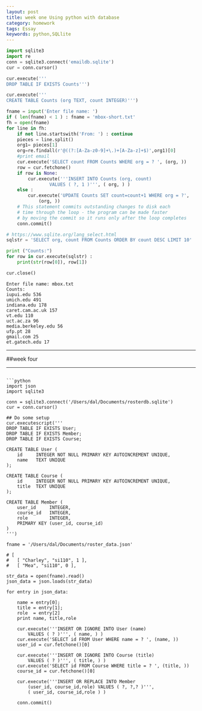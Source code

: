 ```yaml
---
layout: post
title: week one Using python with database
category: homework
tags: Essay
keywords: python,SQLlite
---
```


```python
import sqlite3
import re
conn = sqlite3.connect('emaildb.sqlite')
cur = conn.cursor()

cur.execute('''
DROP TABLE IF EXISTS Counts''')

cur.execute('''
CREATE TABLE Counts (org TEXT, count INTEGER)''')

fname = input('Enter file name: ')
if ( len(fname) < 1 ) : fname = 'mbox-short.txt'
fh = open(fname)
for line in fh:
    if not line.startswith('From: ') : continue
    pieces = line.split()
    org1= pieces[1]
    org=re.findall(r'@((?:[A-Za-z0-9]+\.)+[A-Za-z]+$)',org1)[0]
    #print email
    cur.execute('SELECT count FROM Counts WHERE org = ? ', (org, ))
    row = cur.fetchone()
    if row is None:
        cur.execute('''INSERT INTO Counts (org, count)
                VALUES ( ?, 1 )''', ( org, ) )
    else :
        cur.execute('UPDATE Counts SET count=count+1 WHERE org = ?',
            (org, ))
    # This statement commits outstanding changes to disk each
    # time through the loop - the program can be made faster
    # by moving the commit so it runs only after the loop completes
    conn.commit()

# https://www.sqlite.org/lang_select.html
sqlstr = 'SELECT org, count FROM Counts ORDER BY count DESC LIMIT 10'

print ("Counts:")
for row in cur.execute(sqlstr) :
    print(str(row[0]), row[1])

cur.close()
```

    Enter file name: mbox.txt
    Counts:
    iupui.edu 536
    umich.edu 491
    indiana.edu 178
    caret.cam.ac.uk 157
    vt.edu 110
    uct.ac.za 96
    media.berkeley.edu 56
    ufp.pt 28
    gmail.com 25
    et.gatech.edu 17





---
##week four

---


```

```python
import json
import sqlite3

conn = sqlite3.connect('/Users/dal/Documents/rosterdb.sqlite')
cur = conn.cursor()

## Do some setup
cur.executescript('''
DROP TABLE IF EXISTS User;
DROP TABLE IF EXISTS Member;
DROP TABLE IF EXISTS Course;

CREATE TABLE User (
    id     INTEGER NOT NULL PRIMARY KEY AUTOINCREMENT UNIQUE,
    name   TEXT UNIQUE
);

CREATE TABLE Course (
    id     INTEGER NOT NULL PRIMARY KEY AUTOINCREMENT UNIQUE,
    title  TEXT UNIQUE
);

CREATE TABLE Member (
    user_id     INTEGER,
    course_id   INTEGER,
    role        INTEGER,
    PRIMARY KEY (user_id, course_id)
)
''')

fname = '/Users/dal/Documents/roster_data.json'

# [
#   [ "Charley", "si110", 1 ],
#   [ "Mea", "si110", 0 ],

str_data = open(fname).read()
json_data = json.loads(str_data)

for entry in json_data:

    name = entry[0];
    title = entry[1];
    role  = entry[2]
    print name, title,role

    cur.execute('''INSERT OR IGNORE INTO User (name)
        VALUES ( ? )''', ( name, ) )
    cur.execute('SELECT id FROM User WHERE name = ? ', (name, ))
    user_id = cur.fetchone()[0]

    cur.execute('''INSERT OR IGNORE INTO Course (title)
        VALUES ( ? )''', ( title, ) )
    cur.execute('SELECT id FROM Course WHERE title = ? ', (title, ))
    course_id = cur.fetchone()[0]

    cur.execute('''INSERT OR REPLACE INTO Member
        (user_id, course_id,role) VALUES ( ?, ?,? )''',
        ( user_id, course_id,role ) )

    conn.commit()


```

